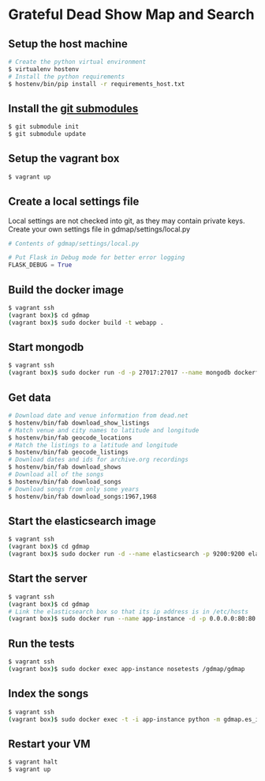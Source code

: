 # Grateful Dead Show Map and Search

## Setup the host machine

```bash
# Create the python virtual environment
$ virtualenv hostenv
# Install the python requirements
$ hostenv/bin/pip install -r requirements_host.txt
```
## Install the [git submodules](http://www.git-scm.com/book/en/v2/Git-Tools-Submodules)

```bash
$ git submodule init
$ git submodule update
```

## Setup the vagrant box

```bash
$ vagrant up
```

## Create a local settings file

Local settings are not checked into git, as they may contain private keys.
Create your own settings file in gdmap/settings/local.py
```python
# Contents of gdmap/settings/local.py

# Put Flask in Debug mode for better error logging
FLASK_DEBUG = True
```

## Build the docker image
```bash
$ vagrant ssh
(vagrant box)$ cd gdmap
(vagrant box)$ sudo docker build -t webapp .
```

## Start mongodb
```bash
$ vagrant ssh
(vagrant box)$ sudo docker run -d -p 27017:27017 --name mongodb dockerfile/mongodb
```

## Get data
```bash
# Download date and venue information from dead.net
$ hostenv/bin/fab download_show_listings
# Match venue and city names to latitude and longitude
$ hostenv/bin/fab geocode_locations
# Match the listings to a latitude and longitude
$ hostenv/bin/fab geocode_listings
# Download dates and ids for archive.org recordings
$ hostenv/bin/fab download_shows
# Download all of the songs
$ hostenv/bin/fab download_songs
# Download songs from only some years
$ hostenv/bin/fab download_songs:1967,1968
```

## Start the elasticsearch image

```bash
$ vagrant ssh
(vagrant box)$ cd gdmap
(vagrant box)$ sudo docker run -d --name elasticsearch -p 9200:9200 elasticsearch:1.4.2
```

## Start the server

```bash
$ vagrant ssh
(vagrant box)$ cd gdmap
# Link the elasticsearch box so that its ip address is in /etc/hosts
(vagrant box)$ sudo docker run --name app-instance -d -p 0.0.0.0:80:80 --link elasticsearch:elasticsearch --link mongodb:mongodb --volume=/home/vagrant/gdmap:/gdmap:ro webapp
```

## Run the tests

```bash
$ vagrant ssh
(vagrant box)$ sudo docker exec app-instance nosetests /gdmap/gdmap
```

## Index the songs

```bash
$ vagrant ssh
(vagrant box)$ sudo docker exec -t -i app-instance python -m gdmap.es_index
```

## Restart your VM

```bash
$ vagrant halt
$ vagrant up
```
